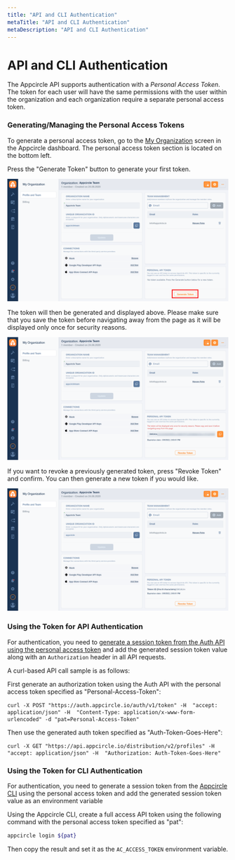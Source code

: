 ```yaml
---
title: "API and CLI Authentication"
metaTitle: "API and CLI Authentication"
metaDescription: "API and CLI Authentication"
---
```

# API and CLI Authentication

The Appcircle API supports authentication with a _Personal Access Token_. The token for each user will have the same permissions with the user within the organization and each organization require a separate personal access token.

### Generating/Managing the Personal Access Tokens

To generate a personal access token, go to the [My Organization](../account/my-organization.md#accessing-the-my-organization-screen) screen in the Appcircle dashboard. The personal access token section is located on the bottom left.

Press the "Generate Token" button to generate your first token.

![](<../assets/image (163).png>)



The token will then be generated and displayed above. Please make sure that you save the token before navigating away from the page as it will be displayed only once for security reasons.

![](<../assets/image (164).png>)



If you want to revoke a previously generated token, press "Revoke Token" and confirm. You can then generate a new token if you would like.

![](<../assets/image (165).png>)



### Using the Token for API Authentication

For authentication, you need to [generate a session token from the Auth API using the personal access token](https://api.appcircle.io/openapi/index.html?urls.primaryName=auth) and add the generated session token value along with an `Authorization` header in all API requests.

A curl-based API call sample is as follows:

First generate an authorization token using the Auth API with the personal access token specified as "Personal-Access-Token":

```http
curl -X POST "https://auth.appcircle.io/auth/v1/token" -H  "accept: application/json" -H  "Content-Type: application/x-www-form-urlencoded" -d "pat=Personal-Access-Token"
```

Then use the generated auth token specified as "Auth-Token-Goes-Here":

```http
curl -X GET "https://api.appcircle.io/distribution/v2/profiles" -H  "accept: application/json" -H  "Authorization: Auth-Token-Goes-Here"
```



### Using the Token for CLI Authentication

For authentication, you need to generate a session token from the [Appcircle CLI](https://github.com/appcircleio/appcircle-cli#appcircle-command-line-interface) using the personal access token and add the generated session token value as an environment variable

Using the Appcircle CLI, create a full access API token using the following command with the personal access token specified as "pat":

```bash
appcircle login ${pat}
```

Then copy the result and set it as the `AC_ACCESS_TOKEN` environment variable.
